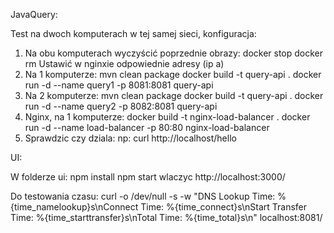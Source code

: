 JavaQuery:

Test na dwoch komputerach w tej samej sieci, konfiguracja:
1) Na obu komputerach wyczyścić poprzednie obrazy:
   docker stop <id>
   docker rm <id>
   Ustawić w nginxie odpowiednie adresy (ip a)
2) Na 1 komputerze:
   mvn clean package
   docker build -t query-api .
   docker run -d --name query1 -p 8081:8081 query-api
3) Na 2 komputerze:
   mvn clean package
   docker build -t query-api .
   docker run -d --name query2 -p 8082:8081 query-api
4) Nginx, na 1 komputerze:
   docker build -t nginx-load-balancer .
   docker run -d --name load-balancer -p 80:80 nginx-load-balancer
5) Sprawdzic czy dziala:
   np: curl http://localhost/hello


UI:

W folderze ui:
npm install
npm start
wlaczyc http://localhost:3000/

Do testowania czasu:
curl -o /dev/null -s -w "DNS Lookup Time: %{time_namelookup}s\nConnect Time: %{time_connect}s\nStart Transfer Time: %{time_starttransfer}s\nTotal Time: %{time_total}s\n" localhost:8081/<endpoint>
